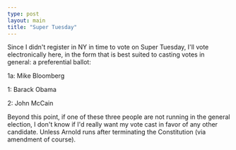 ```yaml
---
type: post
layout: main
title: "Super Tuesday"
---
```

Since I didn't register in NY in time to vote on Super Tuesday, I'll vote
electronically here, in the form that is best suited to casting votes in
general: a preferential ballot:

  
1a: Mike Bloomberg

1: Barack Obama

2: John McCain

  
Beyond this point, if one of these three people are not running in the general
election, I don't know if I'd really want my vote cast in favor of any other
candidate. Unless Arnold runs after terminating the Constitution (via
amendment of course).

